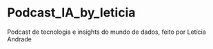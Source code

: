 # Podcast_IA_by_leticia
Podcast de tecnologia e insights do mundo de dados, feito por Letícia Andrade
